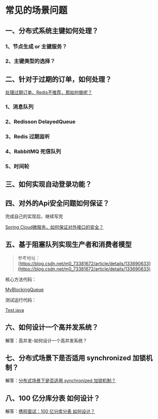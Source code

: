 # 常见的场景问题

## 一、分布式系统主键如何处理？

### 1、节点生成 or 主键服务？

### 2、主键类型的选择？

## 二、针对于过期的订单，如何处理？

[处理过期订单，Redis不推荐，那如何做呢？](https://mp.weixin.qq.com/s/aHtIW4vmrl-0rUcPI3T7ZQ)

### 1、消息队列
### 2、Redisson DelayedQueue
### 3、Redis 过期监听
### 4、RabbitMQ 死信队列
### 5、时间轮

## 三、如何实现自动登录功能？


## 四、对外的Api安全问题如何保证？

完成自己的实现后，继续写完

[Spring Cloud微服务，如何保证对外接口的安全？](https://mp.weixin.qq.com/s/kZZMQcAQh4XLF8sgsxT__g)

## 五、基于阻塞队列实现生产者和消费者模型

> 参考地址：[https://blog.csdn.net/m0_73381672/article/details/133690633](https://blog.csdn.net/m0_73381672/article/details/133690633)

核心方法代码：

[MyBlockingQueue](https://gitee.com/hello0709/clarence-java/raw/master/basic/src/main/java/com/dora/basic/juc/blockqueue/MyBlockingQueue.java)

测试运行代码：

[Test.java](https://gitee.com/hello0709/clarence-java/raw/master/basic/src/main/java/com/dora/basic/juc/blockqueue/Test.java)

## 六、如何设计一个高并发系统？

解答：<RouteLink to="/currency/4_high_concurrency_sys">高并发-如何设计一个高并发系统？</RouteLink>

## 七、分布式场景下是否适用 synchronized 加锁机制？

解答：[分布式场景下是否适用 synchronized 加锁机制？](https://mp.weixin.qq.com/s/IGS_8pIc2wSKN88eMEJmSg)

## 八、100 亿分库分表 如何设计？

解答：[携程面试：100 亿分库分表 如何设计？](https://mp.weixin.qq.com/s/xQtKtaLG8xRMbK-8b3Rzuw)
